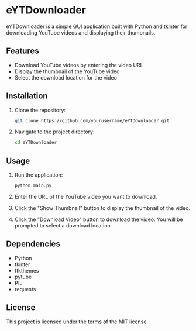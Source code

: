 # eYTDownloader

eYTDownloader is a simple GUI application built with Python and tkinter for downloading YouTube videos and displaying their thumbnails.

## Features

- Download YouTube videos by entering the video URL
- Display the thumbnail of the YouTube video
- Select the download location for the video

## Installation

1. Clone the repository:

    ```bash
    git clone https://github.com/yourusername/eYTDownloader.git
    ```
   
2. Navigate to the project directory:

    ```bash
    cd eYTDownloader
    ```

## Usage

1. Run the application:
        
    ```python
    python main.py
    ```
2. Enter the URL of the YouTube video you want to download.
3. Click the "Show Thumbnail" button to display the thumbnail of the video.
4. Click the "Download Video" button to download the video. You will be prompted to select a download location.

## Dependencies

- Python
- tkinter
- ttkthemes
- pytube
- PIL
- requests

## License

This project is licensed under the terms of the MIT license.